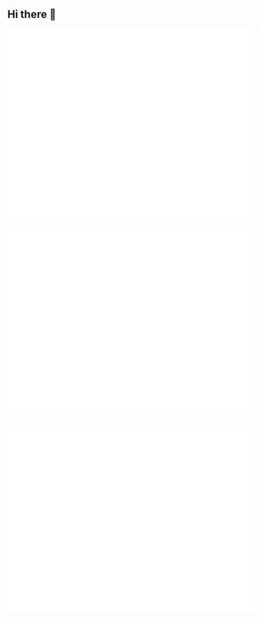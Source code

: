## Hi there 🌱

<p>
<img src="assets/card-react.svg">
&nbsp;&nbsp;&nbsp;&nbsp;
<img src="assets/card-accessibility.svg">
&nbsp;&nbsp;&nbsp;&nbsp;
<img src="assets/card-jtanka.svg">
</p>

<!--
**zemelua/zemelua** is a ✨ _special_ ✨ repository because its `README.md` (this file) appears on your GitHub profile.

Here are some ideas to get you started:

- 🔭 I’m currently working on ...
- 🌱 I’m currently learning ...
- 👯 I’m looking to collaborate on ...
- 🤔 I’m looking for help with ...
- 💬 Ask me about ...
- 📫 How to reach me: ...
- 😄 Pronouns: ...
- ⚡ Fun fact: ...
-->
